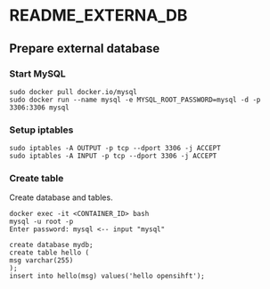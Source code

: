 # README_EXTERNA_DB

## Prepare external database

### Start MySQL
```
sudo docker pull docker.io/mysql
sudo docker run --name mysql -e MYSQL_ROOT_PASSWORD=mysql -d -p 3306:3306 mysql
```

### Setup iptables
```
sudo iptables -A OUTPUT -p tcp --dport 3306 -j ACCEPT
sudo iptables -A INPUT -p tcp --dport 3306 -j ACCEPT
```

### Create table
Create database and tables.
```
docker exec -it <CONTAINER_ID> bash
mysql -u root -p
Enter password: mysql <-- input "mysql"

create database mydb;
create table hello (
msg varchar(255)
);
insert into hello(msg) values('hello opensihft');
```
